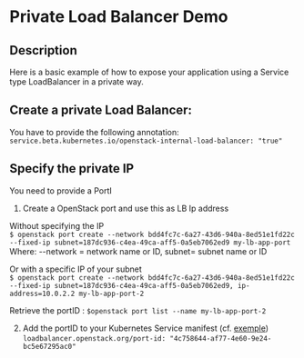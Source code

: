 # Private Load Balancer Demo

## Description
Here is a basic example of how to expose your application using a Service type LoadBalancer in a private way.

## Create a private Load Balancer:
You have to provide the following annotation:
`service.beta.kubernetes.io/openstack-internal-load-balancer: "true"`

## Specify the private IP
You need to provide a PortI

1. Create a OpenStack port and use this as LB Ip address

  Without specifying the IP\
  `$ openstack port create --network bdd4fc7c-6a27-43d6-940a-8ed51e1fd22c --fixed-ip subnet=187dc936-c4ea-49ca-aff5-0a5eb7062ed9 my-lb-app-port`\
  Where: --network = network name or ID, subnet= subnet name or ID

  Or with a specific IP of your subnet \
  `$ openstack port create --network bdd4fc7c-6a27-43d6-940a-8ed51e1fd22c --fixed-ip subnet=187dc936-c4ea-49ca-aff5-0a5eb7062ed9, ip-address=10.0.2.2 my-lb-app-port-2`

  Retrieve the portID :
  `$openstack port list --name my-lb-app-port-2`

2. Add the portID to your Kubernetes Service manifest (cf. [exemple](./lb_private_with_openstack_port.yaml))\
`loadbalancer.openstack.org/port-id: "4c758644-af77-4e60-9e24-bc5e67295ac0"`
